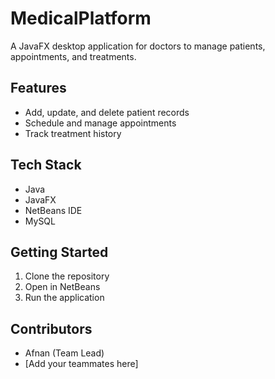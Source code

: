 # MedicalPlatform

A JavaFX desktop application for doctors to manage patients, appointments, and treatments.

## Features
- Add, update, and delete patient records
- Schedule and manage appointments
- Track treatment history

## Tech Stack
- Java
- JavaFX
- NetBeans IDE
- MySQL

## Getting Started
1. Clone the repository
2. Open in NetBeans
3. Run the application

## Contributors
- Afnan (Team Lead)
- [Add your teammates here]
